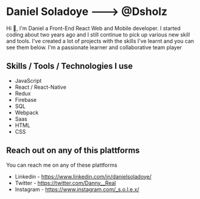 # Daniel Soladoye ---> @Dsholz
Hi 👋, I'm Daniel a Front-End React Web and Mobile developer. I started coding about two years ago and I still continue to pick up various new skill and tools. I've created a lot of projects with the skills I've learnt and you can see them below. I'm a passionate learner and collaborative team player

## Skills / Tools / Technologies I use
- JavaScript
- React / React-Native
- Redux
- Firebase
- SQL
- Webpack
- Saas
- HTML
- CSS


## Reach out on any of this plattforms
You can reach me on any of these plattforms
- Linkedin - https://www.linkedin.com/in/danielsoladoye/
- Twitter - https://twitter.com/Danny__Real
- Instagram - https://www.instagram.com/_s.o.l.e.x/
<!--
**Dsholz/Dsholz** is a ✨ _special_ ✨ repository because its `README.md` (this file) appears on your GitHub profile.

Here are some ideas to get you started:

- 🔭 I’m currently working on ...
- 🌱 I’m currently learning ...
- 👯 I’m looking to collaborate on ...
- 🤔 I’m looking for help with ...
- 💬 Ask me about ...
- 📫 How to reach me: ...
- 😄 Pronouns: ...
- ⚡ Fun fact: ...
-->
